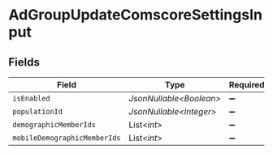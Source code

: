 # AdGroupUpdateComscoreSettingsInput


## Fields

| Field                        | Type                         | Required                     | Description                  |
| ---------------------------- | ---------------------------- | ---------------------------- | ---------------------------- |
| `isEnabled`                  | *JsonNullable\<Boolean>*     | :heavy_minus_sign:           | N/A                          |
| `populationId`               | *JsonNullable\<Integer>*     | :heavy_minus_sign:           | N/A                          |
| `demographicMemberIds`       | List\<*int*>                 | :heavy_minus_sign:           | N/A                          |
| `mobileDemographicMemberIds` | List\<*int*>                 | :heavy_minus_sign:           | N/A                          |